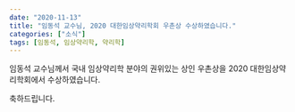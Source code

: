 ```yaml
---
date: "2020-11-13"
title: "임동석 교수님, 2020 대한임상약리학회 우촌상 수상하였습니다."
categories: ["소식"]
tags: [임동석, 임상약리학, 약리학]
---
```


임동석 교수님께서 국내 임상약리학 분야의 권위있는 상인 우촌상을 2020 대한임상약리학회에서 수상하였습니다.

축하드립니다.

